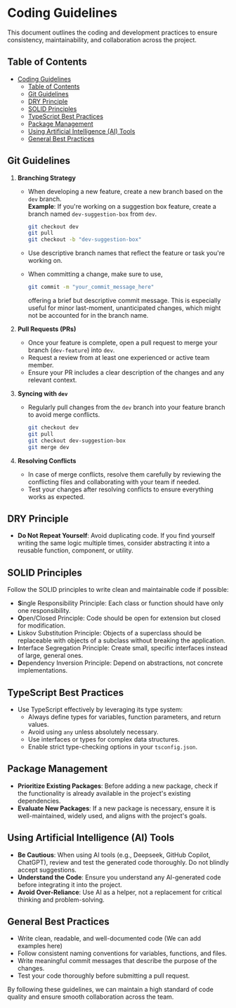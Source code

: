 # Coding Guidelines

This document outlines the coding and development practices to ensure consistency, maintainability, and collaboration across the project.

## Table of Contents

- [Coding Guidelines](#coding-guidelines)
  - [Table of Contents](#table-of-contents)
  - [Git Guidelines](#git-guidelines)
  - [DRY Principle](#dry-principle)
  - [SOLID Principles](#solid-principles)
  - [TypeScript Best Practices](#typescript-best-practices)
  - [Package Management](#package-management)
  - [Using Artificial Intelligence (AI) Tools](#using-artificial-intelligence-ai-tools)
  - [General Best Practices](#general-best-practices)

## Git Guidelines

1. **Branching Strategy**

   - When developing a new feature, create a new branch based on the `dev` branch.  
     **Example**: If you're working on a suggestion box feature, create a branch named `dev-suggestion-box` from `dev`.

     ```bash
     git checkout dev
     git pull
     git checkout -b "dev-suggestion-box"
     ```

   - Use descriptive branch names that reflect the feature or task you're working on.
   - When committing a change, make sure to use,

     ```bash
     git commit -m "your_commit_message_here"
     ```
     offering a brief but descriptive commit message. This is especially useful for minor last-moment, unanticipated changes, which might not be accounted for in the branch name.

2. **Pull Requests (PRs)**

   - Once your feature is complete, open a pull request to merge your branch (`dev-feature`) into `dev`.
   - Request a review from at least one experienced or active team member.
   - Ensure your PR includes a clear description of the changes and any relevant context.

3. **Syncing with `dev`**

   - Regularly pull changes from the `dev` branch into your feature branch to avoid merge conflicts.

     ```bash
     git checkout dev
     git pull
     git checkout dev-suggestion-box
     git merge dev
     ```

4. **Resolving Conflicts**
   - In case of merge conflicts, resolve them carefully by reviewing the conflicting files and collaborating with your team if needed.
   - Test your changes after resolving conflicts to ensure everything works as expected.

## DRY Principle

- **Do Not Repeat Yourself**: Avoid duplicating code. If you find yourself writing the same logic multiple times, consider abstracting it into a reusable function, component, or utility.

## SOLID Principles

Follow the SOLID principles to write clean and maintainable code if possible:

- **S**ingle Responsibility Principle: Each class or function should have only one responsibility.
- **O**pen/Closed Principle: Code should be open for extension but closed for modification.
- **L**iskov Substitution Principle: Objects of a superclass should be replaceable with objects of a subclass without breaking the application.
- **I**nterface Segregation Principle: Create small, specific interfaces instead of large, general ones.
- **D**ependency Inversion Principle: Depend on abstractions, not concrete implementations.

## TypeScript Best Practices

- Use TypeScript effectively by leveraging its type system:
  - Always define types for variables, function parameters, and return values.
  - Avoid using `any` unless absolutely necessary.
  - Use interfaces or types for complex data structures.
  - Enable strict type-checking options in your `tsconfig.json`.

## Package Management

- **Prioritize Existing Packages**: Before adding a new package, check if the functionality is already available in the project's existing dependencies.
- **Evaluate New Packages**: If a new package is necessary, ensure it is well-maintained, widely used, and aligns with the project's goals.

## Using Artificial Intelligence (AI) Tools

- **Be Cautious**: When using AI tools (e.g., Deepseek, GitHub Copilot, ChatGPT), review and test the generated code thoroughly. Do not blindly accept suggestions.
- **Understand the Code**: Ensure you understand any AI-generated code before integrating it into the project.
- **Avoid Over-Reliance**: Use AI as a helper, not a replacement for critical thinking and problem-solving.

## General Best Practices

- Write clean, readable, and well-documented code (We can add examples here)
- Follow consistent naming conventions for variables, functions, and files.
- Write meaningful commit messages that describe the purpose of the changes.
- Test your code thoroughly before submitting a pull request.

By following these guidelines, we can maintain a high standard of code quality and ensure smooth collaboration across the team.
